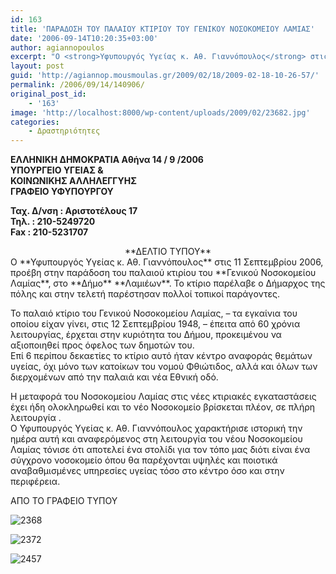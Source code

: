 ```yaml
---
id: 163
title: 'ΠΑΡΑΔΟΣΗ ΤΟΥ ΠΑΛΑΙΟΥ ΚΤΙΡΙΟΥ ΤΟΥ ΓΕΝΙΚΟΥ ΝΟΣΟΚΟΜΕΙΟΥ ΛΑΜΙΑΣ'
date: '2006-09-14T10:20:35+03:00'
author: agiannopoulos
excerpt: "Ο <strong>Υφυπουργός Υγείας κ. Αθ. Γιαννόπουλος</strong> στις 11 Σεπτεμβρίου 2006, προέβη στην παράδοση του παλαιού κτιρίου του <strong>Γενικού Νοσοκομείου Λαμίας</strong>, στο <strong>Δήμο</strong> <strong>Λαμιέων</strong>. Το κτίριο παρέλαβε ο Δήμαρχος της πόλης και στην τελετή παρέστησαν πολλοί τοπικοί παράγοντες.\n"
layout: post
guid: 'http://agiannop.mousmoulas.gr/2009/02/18/2009-02-18-10-26-57/'
permalink: /2006/09/14/140906/
original_post_id:
    - '163'
image: 'http://localhost:8000/wp-content/uploads/2009/02/23682.jpg'
categories:
    - Δραστηριότητες
---
```


**ΕΛΛΗΝΙΚΗ ΔΗΜΟΚΡΑΤΙΑ Αθήνα 14 / 9 /2006  
ΥΠΟΥΡΓΕΙΟ ΥΓΕΙΑΣ &amp;   
ΚΟΙΝΩΝΙΚΗΣ ΑΛΛΗΛΕΓΓΥΗΣ   
ΓΡΑΦΕΙΟ ΥΦΥΠΟΥΡΓΟΥ**

**Ταχ. Δ/νση : Αριστοτέλους 17  
Τηλ. : 210-5249720  
Fax : 210-5231707**

<div style="text-align:center;"> **ΔΕΛΤΙΟ ΤΥΠΟΥ**</div>Ο **Υφυπουργός Υγείας κ. Αθ. Γιαννόπουλος** στις 11 Σεπτεμβρίου 2006, προέβη στην παράδοση του παλαιού κτιρίου του **Γενικού Νοσοκομείου Λαμίας**, στο **Δήμο** **Λαμιέων**. Το κτίριο παρέλαβε ο Δήμαρχος της πόλης και στην τελετή παρέστησαν πολλοί τοπικοί παράγοντες.

Το παλαιό κτίριο του Γενικού Νοσοκομείου Λαμίας, – τα εγκαίνια του οποίου είχαν γίνει, στις 12 Σεπτεμβρίου 1948, – έπειτα από 60 χρόνια λειτουργίας, έρχεται στην κυριότητα του Δήμου, προκειμένου να αξιοποιηθεί προς όφελος των δημοτών του.  
Επί 6 περίπου δεκαετίες το κτίριο αυτό ήταν κέντρο αναφοράς θεμάτων υγείας, όχι μόνο των κατοίκων του νομού Φθιώτιδος, αλλά και όλων των διερχομένων από την παλαιά και νέα Εθνική οδό.

Η μεταφορά του Νοσοκομείου Λαμίας στις νέες κτιριακές εγκαταστάσεις έχει ήδη ολοκληρωθεί και το νέο Νοσοκομείο βρίσκεται πλέον, σε πλήρη λειτουργία .  
Ο Υφυπουργός Υγείας κ. Αθ. Γιαννόπουλος χαρακτήρισε ιστορική την ημέρα αυτή και αναφερόμενος στη λειτουργία του νέου Νοσοκομείου Λαμίας τόνισε ότι αποτελεί ένα στολίδι για τον τόπο μας διότι είναι ένα σύγχρονο νοσοκομείο όπου θα παρέχονται υψηλές και ποιοτικά αναβαθμισμένες υπηρεσίες υγείας τόσο στο κέντρο όσο και στην περιφέρεια.

ΑΠΟ ΤΟ ΓΡΑΦΕΙΟ ΤΥΠΟΥ

![2368](http://localhost:8000/wp-content/uploads/2009/02/23682.jpg)

![2372](http://localhost:8000/wp-content/uploads/2009/02/23722.jpg)

![2457](http://localhost:8000/wp-content/uploads/2009/02/24572.jpg)